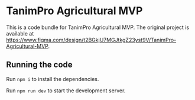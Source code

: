 
  # TanimPro Agricultural MVP

  This is a code bundle for TanimPro Agricultural MVP. The original project is available at https://www.figma.com/design/t2BGkjU7MGJtkgZ23yst9V/TanimPro-Agricultural-MVP.

  ## Running the code

  Run `npm i` to install the dependencies.

  Run `npm run dev` to start the development server.
  